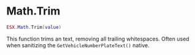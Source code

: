 # Math.Trim

```lua
ESX.Math.Trim(value)
```

This function trims an text, removing all trailing whitespaces. Often used when sanitizing the `GetVehicleNumberPlateText()` native.